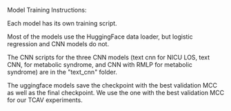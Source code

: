Model Training Instructions:

Each model has its own training script. 

Most of the models use the HuggingFace data loader, but logistic regression and CNN models do not. 


The CNN scripts for the three CNN models (text cnn for NICU LOS, text CNN, for metabolic syndrome, and CNN with RMLP for metabolic syndrome) are in the "text_cnn" folder.

The uggingface models save the checkpoint with the best validation MCC as well as the final checkpoint. We use the one with the best validation MCC for our TCAV experiments.